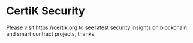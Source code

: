 # CertiK Security
Please visit https://certik.org to see latest security insights on blockchain and smart contract projects, thanks.
